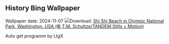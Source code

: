 ## History Bing Wallpaper
Wallpaper date: 2024-11-07
![](https://www.bing.com/th?id=OHR.ShiShiBeach_EN-GB4724156220_UHD.jpg&w=1000)Download: [Shi Shi Beach in Olympic National Park, Washington, USA (© T.M. Schultze/TANDEM Stills + Motion)](https://www.bing.com/th?id=OHR.ShiShiBeach_EN-GB4724156220_UHD.jpg)

Auto get programm by LtgX
